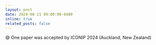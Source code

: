 ```yaml
---
layout: post
date: 2024-08-21 09:00:00-0400
inline: true
related_posts: false
---
```


:smile: One paper was accepted by ICONIP 2024 (Auckland, New Zealand)
